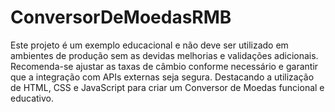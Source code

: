 # ConversorDeMoedasRMB
Este projeto é um exemplo educacional e não deve ser utilizado em ambientes de produção sem as devidas melhorias e validações adicionais. Recomenda-se ajustar as taxas de câmbio conforme necessário e garantir que a integração com APIs externas seja segura.
Destacando a utilização de HTML, CSS e JavaScript para criar um Conversor de Moedas funcional e educativo.

